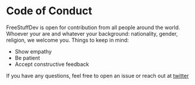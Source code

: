 # Code of Conduct
FreeStuffDev is open for contribution from all people around the world. Whoever your are and whatever your background: nationality, gender, religion, we welcome you. Things to keep in mind:

- Show empathy
- Be patient
- Accept constructive feedback

If you have any questions, feel free to open an issue or reach out at [twitter](https://twitter.com/hilmanski)
